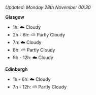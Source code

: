 *Updated: Monday 28th November 00:30*

**Glasgow**

* 1h: :cloud: Cloudy
* 2h - 6h: :partly_sunny: Partly Cloudy
* 7h: :cloud: Cloudy
* 8h: :partly_sunny: Partly Cloudy
* 9h - 12h: :cloud: Cloudy

**Edinburgh**

* 1h - 6h: :cloud: Cloudy
* 7h - 12h: :partly_sunny: Partly Cloudy
